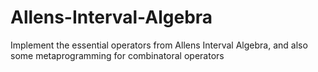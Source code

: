 Allens-Interval-Algebra
=======================

Implement the essential operators from Allens Interval Algebra, and also some metaprogramming for combinatoral operators
